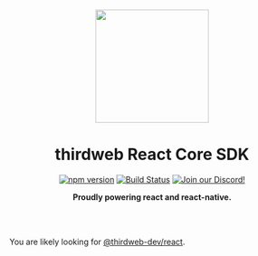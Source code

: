 <p align="center">
<br />
<a href="https://thirdweb.com"><img src="https://github.com/thirdweb-dev/js/blob/main/packages/sdk/logo.svg?raw=true" width="200" alt=""/></a>
<br />
</p>
<h1 align="center">thirdweb React Core SDK</h1>
<p align="center">
<a href="https://www.npmjs.com/package/@thirdweb-dev/react-core"><img src="https://img.shields.io/npm/v/@thirdweb-dev/react-core?color=red&label=npm&logo=npm" alt="npm version"/></a>
<a href="https://github.com/thirdweb-dev/js/actions/workflows/build-test-lint.yml"><img alt="Build Status" src="https://github.com/thirdweb-dev/js/actions/workflows/build-test-lint.yml/badge.svg"/></a>
<a href="https://discord.gg/thirdweb"><img alt="Join our Discord!" src="https://img.shields.io/discord/834227967404146718.svg?color=7289da&label=discord&logo=discord&style=flat"/></a>

</p>
<p align="center"><strong>Proudly powering react and react-native.</strong></p>
<br />

<br />

You are likely looking for [@thirdweb-dev/react](https://www.npmjs.com/package/@thirdweb-dev/react).
